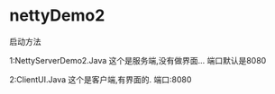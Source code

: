 # nettyDemo2


启动方法

1:NettyServerDemo2.Java 这个是服务端,没有做界面... 端口默认是8080

2:ClientUI.Java 这个是客户端,有界面的. 端口:8080
